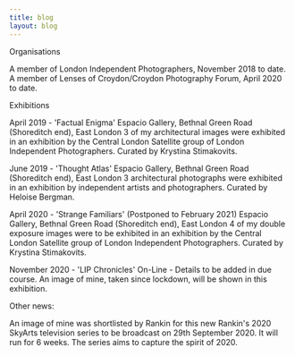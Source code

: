 ```yaml
---
title: blog
layout: blog
---
```


Organisations

A member of London Independent Photographers, November 2018 to date.
A member of Lenses of Croydon/Croydon Photography Forum, April 2020 to date.

Exhibitions

April 2019 - 'Factual Enigma'
Espacio Gallery, Bethnal Green Road (Shoreditch end), East London
3 of my architectural images were exhibited in an exhibition by the Central London Satellite group of London Independent Photographers. Curated by Krystina Stimakovits.

June 2019 - 'Thought Atlas'
Espacio Gallery, Bethnal Green Road (Shoreditch end), East London
3 architectural photographs were exhibited in an exhibition by independent artists and photographers. Curated by Heloise Bergman.

April 2020 - 'Strange Familiars' (Postponed to February 2021)
Espacio Gallery, Bethnal Green Road (Shoreditch end), East London
4 of my double exposure images were to be exhibited in an exhibition by the Central London Satellite group of London Independent Photographers. Curated by Krystina Stimakovits.

November 2020 - 'LIP Chronicles'
On-Line - Details to be added in due course.
An image of mine, taken since lockdown, will be shown in this exhibition.

Other news:

An image of mine was shortlisted by Rankin for this new Rankin's 2020 SkyArts television series to be broadcast on 29th September 2020.  It will run for 6 weeks. The series aims to capture the spirit of 2020. 



